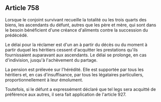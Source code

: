 Article 758
----
Lorsque le conjoint survivant recueille la totalité ou les trois quarts des
biens, les ascendants du défunt, autres que les père et mère, qui sont dans le
besoin bénéficient d'une créance d'aliments contre la succession du prédécédé.

Le délai pour la réclamer est d'un an à partir du décès ou du moment à partir
duquel les héritiers cessent d'acquitter les prestations qu'ils fournissaient
auparavant aux ascendants. Le délai se prolonge, en cas d'indivision, jusqu'à
l'achèvement du partage.

La pension est prélevée sur l'hérédité. Elle est supportée par tous les
héritiers et, en cas d'insuffisance, par tous les légataires particuliers,
proportionnellement à leur émolument.

Toutefois, si le défunt a expressément déclaré que tel legs sera acquitté de
préférence aux autres, il sera fait application de l'article 927.
